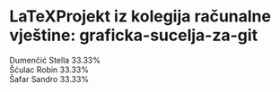# LaTeXProjekt iz kolegija računalne vještine: graficka-sucelja-za-git
Dumenčić Stella 33.33%<br/>
Šćulac Robin 33.33%<br/>
Šafar Sandro 33.33%
